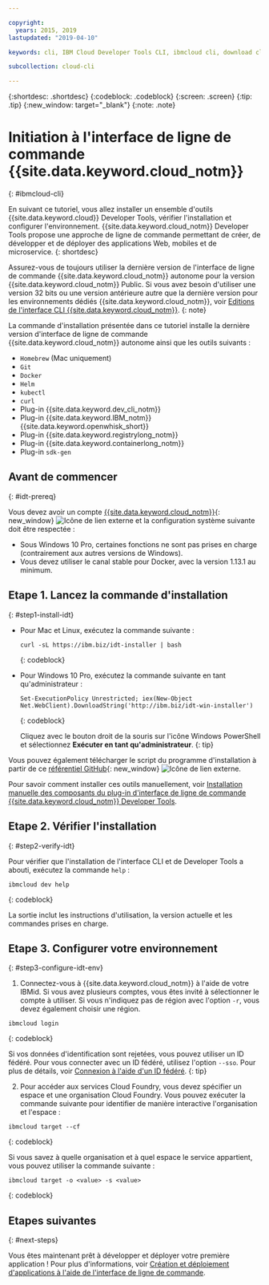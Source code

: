```yaml
---

copyright:
  years: 2015, 2019
lastupdated: "2019-04-10"

keywords: cli, IBM Cloud Developer Tools CLI, ibmcloud cli, download cli, ibmcloud dev, cloud cli, dev plugin, dev plug-in, cloud command line, developer tools, dev tools, install cloud cli, getting started cli

subcollection: cloud-cli

---
```


{:shortdesc: .shortdesc}
{:codeblock: .codeblock}
{:screen: .screen}
{:tip: .tip}
{:new_window: target="_blank"}
{:note: .note}

# Initiation à l'interface de ligne de commande {{site.data.keyword.cloud_notm}}
{: #ibmcloud-cli}

En suivant ce tutoriel, vous allez installer un ensemble d'outils {{site.data.keyword.cloud}} Developer Tools, vérifier l'installation et configurer l'environnement. {{site.data.keyword.cloud_notm}} Developer Tools propose une approche de ligne de commande permettant de créer, de développer et de déployer des applications Web, mobiles et de microservice.
{: shortdesc}

Assurez-vous de toujours utiliser la dernière version de l'interface de ligne de commande {{site.data.keyword.cloud_notm}} autonome pour la version {{site.data.keyword.cloud_notm}} Public. Si vous avez besoin d'utiliser une version 32 bits ou une version antérieure autre que la dernière version pour les environnements dédiés {{site.data.keyword.cloud_notm}}, voir [Editions de l'interface CLI {{site.data.keyword.cloud_notm}}](/docs/cli?topic=cloud-cli-cli-releases).
{: note}

La commande d'installation présentée dans ce tutoriel installe la dernière version d'interface de ligne de commande {{site.data.keyword.cloud_notm}} autonome ainsi que les outils suivants :

* `Homebrew` (Mac uniquement)
* `Git`
* `Docker`
* `Helm`
* `kubectl`
* `curl`
* Plug-in {{site.data.keyword.dev_cli_notm}}
* Plug-in {{site.data.keyword.IBM_notm}} {{site.data.keyword.openwhisk_short}}
* Plug-in {{site.data.keyword.registrylong_notm}}
* Plug-in {{site.data.keyword.containerlong_notm}}
* Plug-in `sdk-gen`

## Avant de commencer
{: #idt-prereq}

Vous devez avoir un compte [{{site.data.keyword.cloud_notm}}](https://cloud.ibm.com/){: new_window} ![Icône de lien externe](../icons/launch-glyph.svg "Icône de lien externe") et la configuration système suivante doit être respectée :

* Sous Windows 10 Pro, certaines fonctions ne sont pas prises en charge (contrairement aux autres versions de Windows).
* Vous devez utiliser le canal stable pour Docker, avec la version 1.13.1 au minimum.

## Etape 1. Lancez la commande d'installation
{: #step1-install-idt}

* Pour Mac et Linux, exécutez la commande suivante :
  ```
  curl -sL https://ibm.biz/idt-installer | bash
  ```
  {: codeblock}

* Pour Windows 10 Pro, exécutez la commande suivante en tant qu'administrateur :
  ```
  Set-ExecutionPolicy Unrestricted; iex(New-Object Net.WebClient).DownloadString('http://ibm.biz/idt-win-installer')
  ```
  {: codeblock}

  Cliquez avec le bouton droit de la souris sur l'icône Windows PowerShell et sélectionnez **Exécuter en tant qu'administrateur**.
  {: tip}

Vous pouvez également télécharger le script du programme d'installation à partir de ce [référentiel GitHub](https://github.com/IBM-Cloud/ibm-cloud-developer-tools){: new_window} ![Icône de lien externe](../icons/launch-glyph.svg "Icône de lien externe").

Pour savoir comment installer ces outils manuellement, voir [Installation manuelle des composants du plug-in d'interface de ligne de commande {{site.data.keyword.cloud_notm}} Developer Tools](/docs/cli?topic=cloud-cli-install-devtools-manually#install-devtools-manually).

## Etape 2. Vérifier l'installation
{: #step2-verify-idt}

Pour vérifier que l'installation de l'interface CLI et de Developer Tools a abouti, exécutez la commande `help` :
```
ibmcloud dev help
```
{: codeblock}

La sortie inclut les instructions d'utilisation, la version actuelle et les commandes prises en charge.

## Etape 3. Configurer votre environnement
{: #step3-configure-idt-env}

1. Connectez-vous à {{site.data.keyword.cloud_notm}} à l'aide de votre IBMid. Si vous avez plusieurs comptes, vous êtes invité à sélectionner le compte à utiliser. Si vous n'indiquez pas de région avec l'option `-r`, vous devez également choisir une région.
  ```
  ibmcloud login
  ```
  {: codeblock}
  
  Si vos données d'identification sont rejetées, vous pouvez utiliser un ID fédéré. Pour vous connecter avec un ID fédéré, utilisez l'option `--sso`. Pour plus de détails, voir [Connexion à l'aide d'un ID fédéré](/docs/iam/federated_id?topic=iam-federated_id#federated_id).
  {: tip}

2. Pour accéder aux services Cloud Foundry, vous devez spécifier un espace et une organisation Cloud Foundry. Vous pouvez exécuter la commande suivante pour identifier de manière interactive l'organisation et l'espace :
  ```
  ibmcloud target --cf
  ```
  {: codeblock}

  Si vous savez à quelle organisation et à quel espace le service appartient, vous pouvez utiliser la commande suivante :
  ```
  ibmcloud target -o <value> -s <value>
  ```
  {: codeblock}

## Etapes suivantes
{: #next-steps}

Vous êtes maintenant prêt à développer et déployer votre première application ! Pour plus d'informations, voir [Création et déploiement d'applications à l'aide de l'interface de ligne de commande](/docs/apps?topic=creating-apps-create-deploy-app-cli#create-deploy-app-cli).
